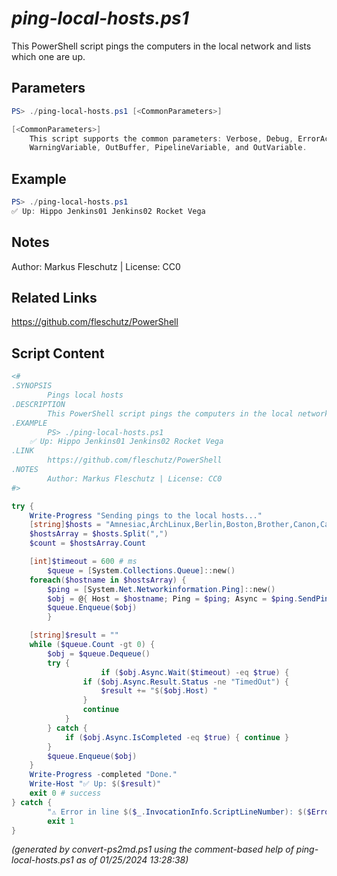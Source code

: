 *ping-local-hosts.ps1*
================

This PowerShell script pings the computers in the local network and lists which one are up.

Parameters
----------
```powershell
PS> ./ping-local-hosts.ps1 [<CommonParameters>]

[<CommonParameters>]
    This script supports the common parameters: Verbose, Debug, ErrorAction, ErrorVariable, WarningAction, 
    WarningVariable, OutBuffer, PipelineVariable, and OutVariable.
```

Example
-------
```powershell
PS> ./ping-local-hosts.ps1
✅ Up: Hippo Jenkins01 Jenkins02 Rocket Vega

```

Notes
-----
Author: Markus Fleschutz | License: CC0

Related Links
-------------
https://github.com/fleschutz/PowerShell

Script Content
--------------
```powershell
<#
.SYNOPSIS
        Pings local hosts
.DESCRIPTION
        This PowerShell script pings the computers in the local network and lists which one are up.
.EXAMPLE
        PS> ./ping-local-hosts.ps1
	✅ Up: Hippo Jenkins01 Jenkins02 Rocket Vega 
.LINK
        https://github.com/fleschutz/PowerShell
.NOTES
        Author: Markus Fleschutz | License: CC0
#>

try {
	Write-Progress "Sending pings to the local hosts..."
	[string]$hosts = "Amnesiac,ArchLinux,Berlin,Boston,Brother,Canon,Castor,Cisco,EchoDot,Epson,Fedora,Fireball,Firewall,fritz.box,GasSensor,Gateway,Hippo,HomeManager,Io,iPhone,Jarvis,Jenkins01,Jenkins02,LA,Laptop,Jupiter,Mars,Mercury,Miami,Mobile,NY,OctoPi,Paris,Pixel-6a,Pluto,Printer,Proxy,R2D2,Raspberry,Rocket,Rome,Router,Server,Shelly1,SmartPhone,SmartWatch,Soundbar,Sunnyboy,Surface,Switch,Tablet,Tolino,TV,Ubuntu,Vega,Venus,XRX,Zeus" # sorted alphabetically
	$hostsArray = $hosts.Split(",")
	$count = $hostsArray.Count

	[int]$timeout = 600 # ms
        $queue = [System.Collections.Queue]::new()
	foreach($hostname in $hostsArray) {
		$ping = [System.Net.Networkinformation.Ping]::new()
		$obj = @{ Host = $hostname; Ping = $ping; Async = $ping.SendPingAsync($hostname, $timeout) }
 		$queue.Enqueue($obj)
        }

	[string]$result = ""
	while ($queue.Count -gt 0) {
		$obj = $queue.Dequeue()
		try {
                	if ($obj.Async.Wait($timeout) -eq $true) {
				if ($obj.Async.Result.Status -ne "TimedOut") {
					$result += "$($obj.Host) "
				}
				continue
			}
		} catch {
			if ($obj.Async.IsCompleted -eq $true) {	continue }
		}
		$queue.Enqueue($obj)
	}
	Write-Progress -completed "Done."
	Write-Host "✅ Up: $($result)"
	exit 0 # success
} catch {
        "⚠️ Error in line $($_.InvocationInfo.ScriptLineNumber): $($Error[0])"
        exit 1
}
```

*(generated by convert-ps2md.ps1 using the comment-based help of ping-local-hosts.ps1 as of 01/25/2024 13:28:38)*
